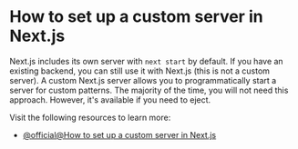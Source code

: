 # How to set up a custom server in Next.js

Next.js includes its own server with `next start` by default. If you have an existing backend, you can still use it with Next.js (this is not a custom server). A custom Next.js server allows you to programmatically start a server for custom patterns. The majority of the time, you will not need this approach. However, it's available if you need to eject.

Visit the following resources to learn more:

- [@official@How to set up a custom server in Next.js](https://nextjs.org/docs/app/guides/custom-server)